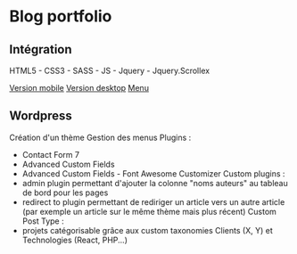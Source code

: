 # Blog portfolio

## Intégration

HTML5 - CSS3 - SASS - JS - Jquery - Jquery.Scrollex

[Version mobile](docs/mobile.png)
[Version desktop](docs/desktop.png)
[Menu](docs/menu.png)

## Wordpress

Création d'un thème
Gestion des menus
Plugins : 
- Contact Form 7
- Advanced Custom Fields
- Advanced Custom Fields - Font Awesome
Customizer
Custom plugins :
- admin plugin permettant d'ajouter la colonne "noms auteurs" au tableau de bord pour les pages
- redirect to plugin permettant de rediriger un article vers un autre article (par exemple un article sur le même thème mais plus récent)
Custom Post Type : 
- projets catégorisable grâce aux custom taxonomies Clients (X, Y) et Technologies (React, PHP...)